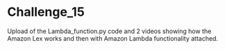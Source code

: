 # Challenge_15
Upload of the Lambda_function.py code and 2 videos showing how the Amazon Lex works and then with Amazon Lambda functionality attached.  
